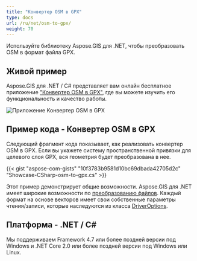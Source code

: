 ```yaml
---
title: "Конвертер OSM в GPX"
type: docs
url: /ru/net/osm-to-gpx/
weight: 70
---
```


Используйте библиотеку Aspose.GIS для .NET, чтобы преобразовать OSM в формат файла GPX.

## **Живой пример**

Aspose.GIS для .NET / C# представляет вам онлайн бесплатное приложение ["Конвертер OSM в GPX"](https://products.aspose.app/gis/conversion/osm-to-gpx), где вы можете изучить его функциональность и качество работы.

![Приложение Конвертер OSM в GPX](conversion.png)

## **Пример кода - Конвертер OSM в GPX**

Следующий фрагмент кода показывает, как реализовать конвертер OSM в GPX. Если вы укажете систему пространственной привязки для целевого слоя GPX, вся геометрия будет преобразована в нее. 

{{< gist "aspose-com-gists" "10f3783b9581d10bc69dbada42705d2c" "Showcase-CSharp-osm-to-gpx.cs" >}}

Этот пример демонстрирует общие возможности. Aspose.GIS для .NET имеет широкие возможности по [преобразованию файлов](https://docs.aspose.com/gis/net/vector-layers/). Каждый формат на основе векторов имеет свои собственные параметры чтения/записи, которые наследуются из класса [DriverOptions](https://reference.aspose.com/gis/net/aspose.gis/driveroptions).

## **Платформа - .NET / C#**

Мы поддерживаем Framework 4.7 или более поздней версии под Windows и .NET Core 2.0 или более поздней версии под Windows или Linux.
